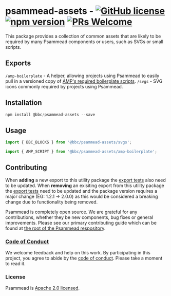 # psammead-assets - [![GitHub license](https://img.shields.io/badge/license-Apache%202.0-blue.svg)](https://github.com/bbc/psammead/blob/latest/LICENSE) [![npm version](https://img.shields.io/npm/v/@bbc/psammead-assets.svg)](https://www.npmjs.com/package/@bbc/psammead-assets) [![PRs Welcome](https://img.shields.io/badge/PRs-welcome-brightgreen.svg)](https://github.com/bbc/psammead/blob/latest/CONTRIBUTING.md)

This package provides a collection of common assets that are likely to be required by many Psammead components or users, such as SVGs or small scripts.

## Exports

`/amp-boilerplate` - A helper, allowing projects using Psammead to easily pull in a versioned copy of [AMP's required boilerplate scripts](https://github.com/ampproject/amphtml/blob/master/spec/amp-boilerplate.md).
`/svgs` - SVG icons commonly required by projects using Psammead.

## Installation

```jsx
npm install @bbc/psammead-assets --save
```

## Usage

```jsx
import { BBC_BLOCKS } from '@bbc/psammead-assets/svgs';

import { AMP_SCRIPT } from '@bbc/psammead-assets/amp-boilerplate';
```

## Contributing

When **adding** a new export to this utility package the [export tests](https://github.com/bbc/psammead/blob/5d7395fd60bd8d73796d5a23775b4b5b36db1445/packages/utilities/psammead-assets/index.test.jsx#L11-L18) also need to be updated. When **removing** an exisiting export from this utility package the [export tests](https://github.com/bbc/psammead/blob/5d7395fd60bd8d73796d5a23775b4b5b36db1445/packages/utilities/psammead-assets/index.test.jsx#L11-L18) need to be updated and the package version requires a major change (EG: 1.2.1 -> 2.0.0) as this would be considered a breaking change due to functionality being removed.

Psammead is completely open source. We are grateful for any contributions, whether they be new components, bug fixes or general improvements. Please see our primary contributing guide which can be found at [the root of the Psammead respository](https://github.com/bbc/psammead/blob/latest/CONTRIBUTING.md).

### [Code of Conduct](https://github.com/bbc/psammead/blob/latest/CODE_OF_CONDUCT.md)

We welcome feedback and help on this work. By participating in this project, you agree to abide by the [code of conduct](https://github.com/bbc/psammead/blob/latest/CODE_OF_CONDUCT.md). Please take a moment to read it.

### License

Psammead is [Apache 2.0 licensed](https://github.com/bbc/psammead/blob/latest/LICENSE).
